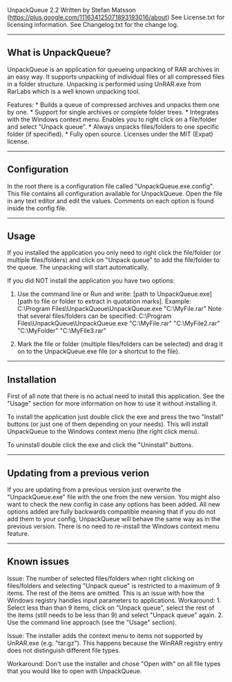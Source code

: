 UnpackQueue 2.2
Written by Stefan Matsson (https://plus.google.com/111634125071893193016/about)
See License.txt for licensing information.
See Changelog.txt for the change log.

------
What is UnpackQueue?
------
UnpackQueue is an application for queueing unpacking of RAR archives in an easy way. 
It supports unpacking of individual files or all compressed files in a folder structure.
Unpacking is performed using UnRAR.exe from RarLabs which is a well known unpacking tool.

Features:
	* Builds a queue of compressed archives and unpacks them one by one.
	* Support for single archives or complete folder trees.
	* Integrates with the Windows context menu. Enables you to right click on a file/folder and select "Unpack queue".
	* Always unpacks files/folders to one specific folder (if specified).
	* Fully open source. Licenses under the MIT (Expat) license.

------
Configuration
------
In the root there is a configuration file called "UnpackQueue.exe.config".
This file contains all configuration available for UnpackQueue. 
Open the file in any text editor and edit the values. 
Comments on each option is found inside the config file.

------
Usage
------
If you installed the application you only need to right click the file/folder (or multiple files/folders) and click on "Unpack queue"
to add the file/folder to the queue. The unpacking will start automatically.

If you did NOT install the application you have two options:
1. Use the command line or Run and write:
   [path to UnpackQueue.exe] [path to file or folder to extract in quotation marks].
   Example: C:\Program Files\UnpackQueue\UnpackQueue.exe "C:\MyFile.rar"
   Note that several files/folders can be specified:
   C:\Program Files\UnpackQueue\UnpackQueue.exe "C:\MyFile.rar" "C:\MyFile2.rar" "C:\MyFolder" "C:\MyFile3.rar"

2. Mark the file or folder (multiple files/folders can be selected)
   and drag it on to the UnpackQueue.exe file (or a shortcut to the file).

------
Installation
------
First of all note that there is no actual need to install this application. 
See the "Usage" section for more information on how to use it without installing it.

To install the application just double click the exe and
press the two "Install" buttons (or just one of them depending on your needs). 
This will install UnpackQueue to the Windows context menu (the right click menu).

To uninstall double click the exe and click the "Uninstall" buttons.

------
Updating from a previous verion
------
If you are updating from a previous version just overwrite the "UnpackQueue.exe" file with
the one from the new version. You might also want to check the new config in case any options
has been added. All new options added are fully backwards compatible meaning that if you do not
add them to your config, UnpackQueue will behave the same way as in the previous version.
There is no need to re-install the Windows context menu feature.

------
Known issues
------

Issue: 
	The number of selected files/folders when right clicking on files/folders and selecting "Unpack queue" is restricted to a
	maximum of 9 items. The rest of the items are omitted. This is an issue with how the Windows registry handles 
	input parameters to applications.
Workaround: 
	1. Select less than than 9 items, click on "Unpack queue", select the rest of the items 
	(still needs to be less than 9) and select "Unpack queue" again.
	2. Use the command line approach (see the "Usage" section).

Issue:
	The installer adds the context menu to items not supported by UnRAR.exe (e.g. "tar.gz"). 
	This happens because the WinRAR registry entry does not distinguish different file types.

Workaround:
	Don't use the installer and chose "Open with" on all file types that you would like to open
	with UnpackQueue.
